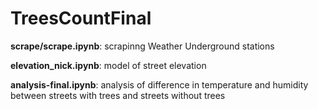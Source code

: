 # TreesCountFinal

**scrape/scrape.ipynb**: scrapinng Weather Underground stations

**elevation_nick.ipynb**: model of street elevation

**analysis-final.ipynb**: analysis of difference in temperature and humidity
between streets with trees and streets without trees
